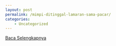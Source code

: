 ```yaml
---
layout: post
permalink: /mimpi-ditinggal-lamaran-sama-pacar/
categories:
    - Uncategorized
---
```


[Baca Selengkapnya](/10)